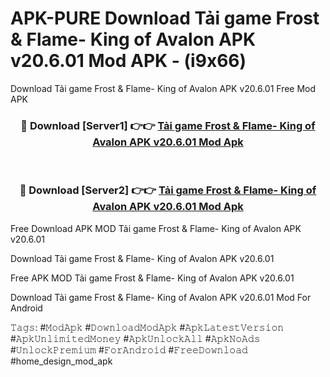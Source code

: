 # APK-PURE Download Tải game Frost & Flame- King of Avalon APK v20.6.01 Mod APK - (i9x66)
Download Tải game Frost & Flame- King of Avalon APK v20.6.01 Free Mod APK

<div align="center">
<h3>🔴 Download [Server1] 👉👉 <a href="https://apk-comot.site?title=Tải_game_Frost_&_Flame-_King_of_Avalon_APK_v20.6.01">Tải game Frost & Flame- King of Avalon APK v20.6.01 Mod Apk</a></h3><br>

<h3>🔴 Download [Server2] 👉👉 <a href="https://apk-comot.site?title=Tải_game_Frost_&_Flame-_King_of_Avalon_APK_v20.6.01">Tải game Frost & Flame- King of Avalon APK v20.6.01 Mod Apk</a></h3>
</div>


Free Download APK MOD Tải game Frost & Flame- King of Avalon APK v20.6.01

Download Tải game Frost & Flame- King of Avalon APK v20.6.01 

Free APK MOD Tải game Frost & Flame- King of Avalon APK v20.6.01 

Download Tải game Frost & Flame- King of Avalon APK v20.6.01 Mod For Android

𝚃𝚊𝚐𝚜: #𝙼𝚘𝚍𝙰𝚙𝚔 #𝙳𝚘𝚠𝚗𝚕𝚘𝚊𝚍𝙼𝚘𝚍𝙰𝚙𝚔 #𝙰𝚙𝚔𝙻𝚊𝚝𝚎𝚜𝚝𝚅𝚎𝚛𝚜𝚒𝚘𝚗 #𝙰𝚙𝚔𝚄𝚗𝚕𝚒𝚖𝚒𝚝𝚎𝚍𝙼𝚘𝚗𝚎𝚢 #𝙰𝚙𝚔𝚄𝚗𝚕𝚘𝚌𝚔𝙰𝚕𝚕 #𝙰𝚙𝚔𝙽𝚘𝙰𝚍𝚜 #𝚄𝚗𝚕𝚘𝚌𝚔𝙿𝚛𝚎𝚖𝚒𝚞𝚖 #𝙵𝚘𝚛𝙰𝚗𝚍𝚛𝚘𝚒𝚍 #𝙵𝚛𝚎𝚎𝙳𝚘𝚠𝚗𝚕𝚘𝚊𝚍 #home_design_mod_apk